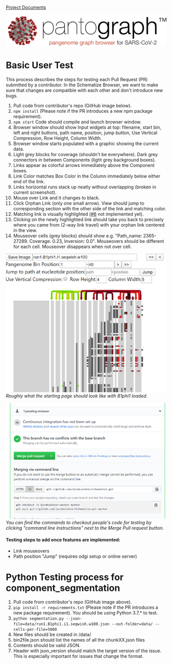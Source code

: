[Project Documents](project.html)

![](img/pantograph.png)

# Basic User Test
This process describes the steps for testing each Pull Request (PR) submitted by a contributor.  In the Schematize Browser, we want to make sure that changes are compatible with each other and don't introduce new bugs.

1. Pull code from contributor's repo (GitHub image below).
2. `npm install` (Please note if the PR introduces a new npm package requirement).
3. `npm start` Code should compile and launch browser window.
4. Browser window should show Input widgets at top: filename, start bin, left and right buttons, path name, position, jump button, Use Vertical Compression, Row Height, Column Width.
5. Browser window starts populated with a graphic showing the current data.
6. Light grey blocks for coverage (shouldn't be everywhere). Dark grey connectors in between Components (light grey background boxes).  
7. Links appear as colorful arrows immediately above the Component boxes.
8. Link Color matches Box Color in the Column immediately below either end of the link.
9. Links horizontal runs stack up neatly without overlapping (broken in current screenshot).  
10. Mouse over Link and it changes to black.
11. Click Orphan Link (only one small arrow).  View should jump to corresponding section with the other side of the link and matching color.  
12. Matching link is visually highlighted ([#6](https://github.com/graph-genome/Schematize/issues/6) not implemented yet).
13. Clicking on the newly highlighted link should take you back to precisely where you came from (2-way link travel) with your orphan link centered in the view.
14. Mouseover cells (grey blocks) should show e.g. "Path_name: 2365-27289. Coverage: 0.23, Inversion: 0.0".  Mouseovers should be different for each cell. Mouseover disappears when not over cell.

![](img/Example_screenshot.PNG)
*Roughly what the starting page should look like with B1phi1 loaded.*

![](img/checkout_fork_commandline.png)
*You can find the commands to checkout people's code for testing by clicking "command line instructions" next to the Merge Pull request button.*

#### Testing steps to add once features are implemented:
* Link mouseovers
* Path position "Jump" (requires odgi setup or online server)




# Python Testing process for component_segmentation
1. Pull code from contributor's repo (GitHub image above).
2. `pip install -r requirements.txt` (Please note if the PR introduces a new package requirement).  You should be using Python 3.7.* to test.
3. `python segmentation.py --json-file=data/run1.B1phi1.i1.seqwish.w100.json --out-folder=data/ --cells-per-file=5000`
4. New files should be created in /data/
5. bin2file.json should list the names of all the chunkXX.json files
6. Contents should be valid JSON.  
7. Header with json_version should match the target version of the issue. This is especially important for issues that change the format.


